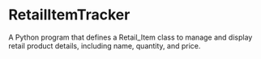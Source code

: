 # RetailItemTracker
A Python program that defines a Retail_Item class to manage and display retail product details, including name, quantity, and price.
